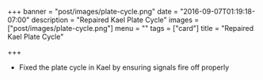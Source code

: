 +++
banner = "post/images/plate-cycle.png"
date = "2016-09-07T01:19:18-07:00"
description = "Repaired Kael Plate Cycle"
images = ["post/images/plate-cycle.png"]
menu = ""
tags = ["card"]
title = "Repaired Kael Plate Cycle"

+++
* Fixed the plate cycle in Kael by ensuring signals fire off properly
<!--more-->